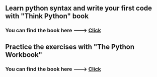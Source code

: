 ## Learn python syntax and write your first code with "Think Python" book
### You can find the book here ---> <a href = "https://www.amazon.it/Think-Python-Like-Computer-Scientist/dp/1491939362/ref=sr_1_1?__mk_it_IT=%C3%85M%C3%85%C5%BD%C3%95%C3%91&crid=16DQYTMUUZYEB&dchild=1&keywords=think+python&qid=1613849494&sprefix=think+p%2Caps%2C189&sr=8-1" target="_blanck"> Click </a>
## Practice the exercises with "The Python Workbook"
### You can find the book here ---> <a href = "https://www.amazon.it/Python-Workbook-Introduction-Exercises-Solutions/dp/3030188728/ref=sr_1_1?__mk_it_IT=%C3%85M%C3%85%C5%BD%C3%95%C3%91&dchild=1&keywords=python+workbook&qid=1613850080&sr=8-1" target="_blanck"> Click </a>
